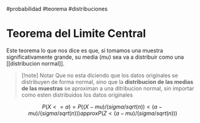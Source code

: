#probabilidad #teorema #distribuciones
# Teorema del Limite Central

Este teorema lo que nos dice es que, si tomamos una muestra significativamente grande, su media ($mu$) sea va a distribuir como una [[distribucion normal]]. 

 >[!note] Notar
 >Que no esta diciendo que los datos originales se distribuyen de forma normal, sino que la **distribucion de las medias de las muestras** se aproximan a una ditribucion normal, sin importar como esten distribuidos los datos originales

$$P( X <= a) = P ( (X - mu) / (sigma/ sqrt(n)) < (a - mu) / (sigma / sqrt(n) )) approx P ( Z < (a - mu) / (sigma / sqrt(n)))$$


